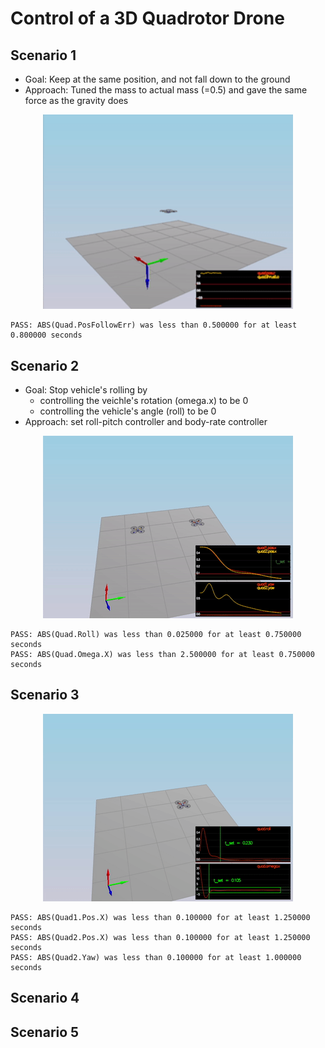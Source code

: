 # Control of a 3D Quadrotor Drone


## Scenario 1

- Goal: Keep at the same position, and not fall down to the ground
- Approach: Tuned the mass to actual mass (=0.5) and gave the same force as the gravity does

<p align="center">
<img src="./video/scenario1.gif" width=400>
</p>

```
PASS: ABS(Quad.PosFollowErr) was less than 0.500000 for at least 0.800000 seconds
```

## Scenario 2 

- Goal: Stop vehicle's rolling by 
    - controlling the veichle's rotation (omega.x) to be 0
    - controlling the vehicle's angle (roll) to be 0 
- Approach: set roll-pitch controller and body-rate controller
    

<p align="center">
<img src="./video/scenario2.gif" width=400>
</p>

```
PASS: ABS(Quad.Roll) was less than 0.025000 for at least 0.750000 seconds
PASS: ABS(Quad.Omega.X) was less than 2.500000 for at least 0.750000 seconds
```

## Scenario 3

<p align="center">
<img src="./video/scenario3.gif" width=400>
</p>

```
PASS: ABS(Quad1.Pos.X) was less than 0.100000 for at least 1.250000 seconds
PASS: ABS(Quad2.Pos.X) was less than 0.100000 for at least 1.250000 seconds
PASS: ABS(Quad2.Yaw) was less than 0.100000 for at least 1.000000 seconds
```

## Scenario 4



## Scenario 5






